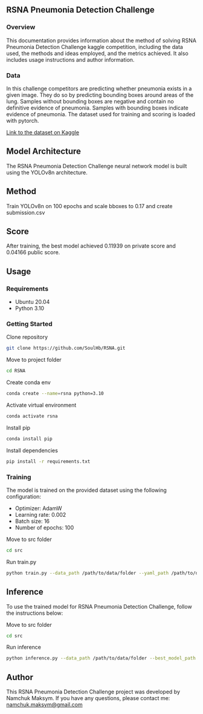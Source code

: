 ## RSNA Pneumonia Detection Challenge

### Overview
This documentation provides information about the method of solving RSNA Pneumonia Detection Challenge kaggle competition, including the data used, the methods and ideas employed, and the metrics achieved. It also includes usage instructions and author information.


### Data
In this challenge competitors are predicting whether pneumonia exists in a given image. They do so by predicting bounding boxes around areas of the lung. Samples without bounding boxes are negative and contain no definitive evidence of pneumonia. Samples with bounding boxes indicate evidence of pneumonia.
The dataset used for training and scoring is loaded with pytorch.


[Link to the dataset on Kaggle](https://www.kaggle.com/competitions/rsna-pneumonia-detection-challenge/overview)
## Model Architecture
The RSNA Pneumonia Detection Challenge neural network model is built using the YOLOv8n architecture.

## Method
Train YOLOv8n on 100 epochs and scale bboxes to 0.17 and create submission.csv

## Score
After training, the best model achieved 0.11939 on private score and 0.04166 public score.
## Usage
### Requirements
- Ubuntu 20.04
- Python 3.10

### Getting Started
Clone repository
```bash
git clone https://github.com/SoulHb/RSNA.git
```
Move to project folder
```bash
cd RSNA
```
Create conda env 
```bash
conda create --name=rsna python=3.10
```
Activate virtual environment
```bash
conda activate rsna 
```
Install pip 
```bash
conda install pip 
```
Install dependencies
```bash
pip install -r requirements.txt
```
### Training
The model is trained on the provided dataset using the following configuration:
- Optimizer: AdamW
- Learning rate: 0.002
- Batch size: 16
- Number of epochs: 100

Move to src folder
```bash
cd src
```
Run train.py
```bash
python train.py --data_path /path/to/data/folder --yaml_path /path/to/dataset.yaml --epochs 100 --batch_size 16

```

## Inference
To use the trained model for RSNA Pneumonia Detection Challenge, follow the instructions below:

Move to src folder
```bash
cd src
```
Run inference
```bash
python inference.py --data_path /path/to/data/folder --best_model_path /path/to/best/model --submission_path /path/to/submission.csv
```

## Author
This RSNA Pneumonia Detection Challenge project was developed by Namchuk Maksym. If you have any questions, please contact me: namchuk.maksym@gmail.com
